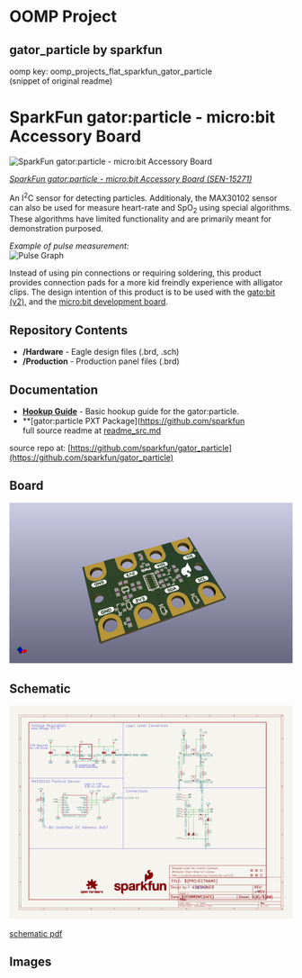 # OOMP Project  
## gator_particle  by sparkfun  
  
oomp key: oomp_projects_flat_sparkfun_gator_particle  
(snippet of original readme)  
  
SparkFun gator:particle - micro:bit Accessory Board  
=============================  
  
![SparkFun gator:particle - micro:bit Accessory Board](https://cdn.sparkfun.com/assets/parts/1/3/7/4/3/15271-SparkFun_gator-particle_-_micro-bit_Accessory_Board-01.jpg)  
  
[*SparkFun gator:particle - micro:bit Accessory Board (SEN-15271)*](https://www.sparkfun.com/products/15271)  
  
An I<sup>2</sup>C sensor for detecting particles. Additionaly, the MAX30102 sensor can also be used for measure heart-rate and SpO<sub>2</sub> using special algorithms. These algorithms have limited functionality and are primarily meant for demonstration purposed.  
  
*Example of pulse measurement:*  
![Pulse Graph](https://raw.githubusercontent.com/sparkfun/MAX30105_Particle_Sensor_Breakout/master/HeartBeat-1.jpg)  
  
Instead of using pin connections or requiring soldering, this product provides connection pads for a more kid freindly experience with alligator clips. The design intention of this product is to be used with the [gato:bit (v2)](https://www.sparkfun.com/products/15162), and the [micro:bit development board](https://www.sparkfun.com/products/14208).  
  
Repository Contents  
-------------------  
  
* **/Hardware** - Eagle design files (.brd, .sch)  
* **/Production** - Production panel files (.brd)  
  
Documentation  
--------------  
* **[Hookup Guide](https://learn.sparkfun.com/tutorials/sparkfun-gatorparticle-hookup-guide)** - Basic hookup guide for the gator:particle.  
* **[gator:particle PXT Package](https://github.com/sparkfun  
  full source readme at [readme_src.md](readme_src.md)  
  
source repo at: [https://github.com/sparkfun/gator_particle](https://github.com/sparkfun/gator_particle)  
## Board  
  
[![working_3d.png](working_3d_600.png)](working_3d.png)  
## Schematic  
  
[![working_schematic.png](working_schematic_600.png)](working_schematic.png)  
  
[schematic pdf](working_schematic.pdf)  
## Images  

